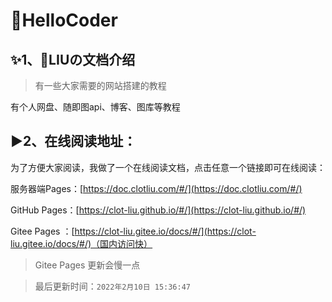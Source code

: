 # 💐HelloCoder

## ✨1、📖LIUの文档介绍

> 有一些大家需要的网站搭建的教程

有个人网盘、随即图api、博客、图库等教程

## ▶️2、在线阅读地址：

为了方便大家阅读，我做了一个在线阅读文档，点击任意一个链接即可在线阅读：

服务器端Pages：[https://doc.clotliu.com/#/](https://doc.clotliu.com/#/)

GitHub Pages：[https://clot-liu.github.io/#/](https://clot-liu.github.io/#/)

Gitee Pages ：[https://clot-liu.gitee.io/docs/#/](https://clot-liu.gitee.io/docs/#/)（国内访问快）

> Gitee Pages  更新会慢一点

> 最后更新时间：`2022年2月10日 15:36:47`
